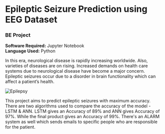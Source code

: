 # Epileptic Seizure Prediction using EEG Dataset
### BE Project

**Software Required:** Jupyter Notebook <br/>
**Language Used:** Python

In this era, neurological disease is rapidly increasing worldwide. Also, varieties of diseases are on rising. 
Increased demands on health care systems due to neurological disease have become a major concern. 
Epileptic seizures occur due to a disorder in brain functionality which can affect a patient’s health.

![Epilepsy](https://www.drugs.com/health-guide/images/1234f56c-d752-4710-955d-369605f1ec0f.jpg)

This project aims to predict epileptic seizures with maximum accuracy. 
There are two algorithms used to compare the accuracy of the model - LSTM & ANN. 
LSTM gives an Accuracy of 89% and ANN gives Accuracy of 97%. While the final product gives an Accuracy of 99%. 
There's an ALARM system as well which sends emails to specific people who are responsible for the patient.
